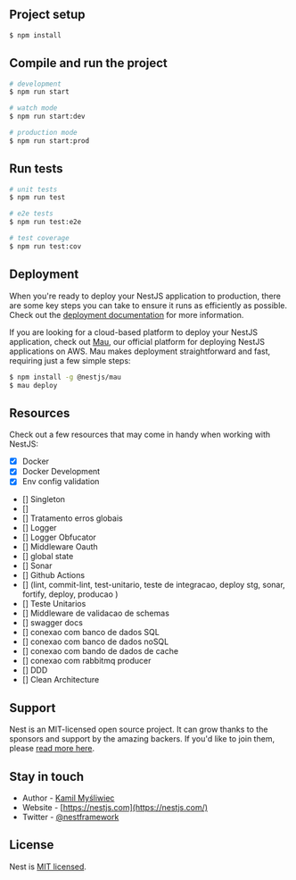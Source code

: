 ## Project setup

```bash
$ npm install
```

## Compile and run the project

```bash
# development
$ npm run start

# watch mode
$ npm run start:dev

# production mode
$ npm run start:prod
```

## Run tests

```bash
# unit tests
$ npm run test

# e2e tests
$ npm run test:e2e

# test coverage
$ npm run test:cov
```

## Deployment

When you're ready to deploy your NestJS application to production, there are some key steps you can take to ensure it runs as efficiently as possible. Check out the [deployment documentation](https://docs.nestjs.com/deployment) for more information.

If you are looking for a cloud-based platform to deploy your NestJS application, check out [Mau](https://mau.nestjs.com), our official platform for deploying NestJS applications on AWS. Mau makes deployment straightforward and fast, requiring just a few simple steps:

```bash
$ npm install -g @nestjs/mau
$ mau deploy
```

## Resources

Check out a few resources that may come in handy when working with NestJS:
- [x] Docker 
- [x] Docker Development
- [x] Env config validation 
- [] Singleton
- [] 
- [] Tratamento erros globais
- [] Logger 
- [] Logger Obfucator 
- [] Middleware Oauth 
- [] global state 
- [] Sonar 
- [] Github Actions 
- [] (lint, commit-lint, test-unitario, teste de integracao, deploy stg, sonar, fortify, deploy, producao ) 
- [] Teste Unitarios 
- [] Middleware de validacao de schemas 
- [] swagger docs 
- [] conexao com banco de dados SQL 
- [] conexao com banco de dados noSQL 
- [] conexao com bando de dados de cache 
- [] conexao com rabbitmq producer
- [] DDD
- [] Clean Architecture
## Support

Nest is an MIT-licensed open source project. It can grow thanks to the sponsors and support by the amazing backers. If you'd like to join them, please [read more here](https://docs.nestjs.com/support).

## Stay in touch

- Author - [Kamil Myśliwiec](https://twitter.com/kammysliwiec)
- Website - [https://nestjs.com](https://nestjs.com/)
- Twitter - [@nestframework](https://twitter.com/nestframework)

## License

Nest is [MIT licensed](https://github.com/nestjs/nest/blob/master/LICENSE).
